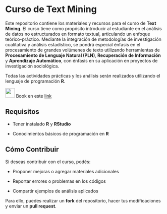 # Curso de Text Mining

Este repositorio contiene los materiales y recursos para el curso de **Text Mining**. El curso tiene como propósito introducir al estudiante en el análisis de datos no estructurados en formato textual, articulando un enfoque teórico-práctico. Mediante la integración de metodologías de investigación cualitativa y análisis estadístico, se pondrá especial énfasis en el procesamiento de grandes volúmenes de texto utilizando herramientas de **Procesamiento de Lenguaje Natural (PLN)**, **Recuperación de Información** y **Aprendizaje Automático**, con énfasis en su aplicación en proyectos de investigación sociológica.

Todas las actividades prácticas y los análisis serán realizados utilizando el lenguaje de programación **R**.

<img src="https://media.giphy.com/media/ObNTw8Uzwy6KQ/giphy.gif" width="30px"/> Book en este [link](https://ariibard.github.io/uflo-text-mining/)

## Requisitos

-   Tener instalado **R** y **RStudio**

-   Conocimientos básicos de programación en **R**

## Cómo Contribuir

Si deseas contribuir con el curso, podés:

-   Proponer mejoras o agregar materiales adicionales

-   Reportar errores o problemas en los códigos

-   Compartir ejemplos de análisis aplicados

Para ello, puedes realizar un **fork** del repositorio, hacer tus modificaciones y enviar un **pull request**.
